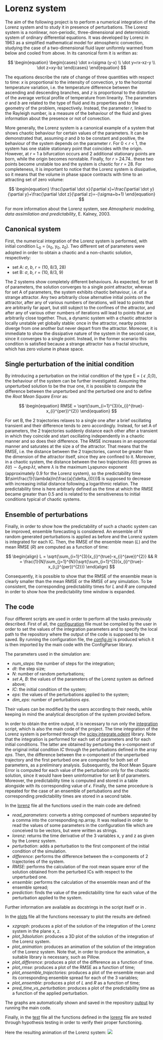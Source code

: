 # Lorenz system

The aim of the following project is to perform a numerical integration of the Lorenz system and to study it in presence of perturbations.
The Lorenz system is a nonlinear, non-periodic, three-dimensional and deterministic system of ordinary differential equations. It was developed by Lorenz in 1963 as a simplified mathematical model for atmospheric convection, studying the case of a two-dimensional fluid layer uniformly warmed from below and cooled from above. In its canonical form it is written as:

$$
\begin{equation}
    \begin{cases}
    \dot x=\sigma (y-x) \\
    \dot y=rx-xz-y \\
    \dot z=xy-bz
    \end{cases}
\end{equation} 
$$

The equations describe the rate of change of three quantities with respect to time: *x* is proportional to the intensity of convection, *y* to the horizontal temperature variation, i.e. the temperature difference between the ascending and descending branches, and *z* is proportional to the distortion of the average vertical profile of temperature from linearity. The parameters $\sigma$ and *b* are related to the type of fluid and its properties and to the geometry of the problem, respectively. Instead, the parameter *r*, linked to the Rayleigh number, is a measure of the behaviour of the fluid and gives information about the presence or not of convection.

More generally, the Lorenz system is a canonical example of a system that shows chaotic behaviour for certain values of the parameters. It can be demonstrated that, assuming $\sigma$ and *b* to be constant and positive, the behaviour of the system depends on the parameter *r*. For 0 < *r* < 1, the system has one stable stationary point that coincides with the origin. However, at *r* = 1 a bifurcation occurs and 2 additional stationary points are born, while the origin becomes nonstable. Finally, for *r* > 24.74.. these two points become unstable too and the system is chaotic for *r* = 28. For completeness, it is important to notice that the Lorenz system is dissipative, so it means that the volume in phase space contracts with time to an attracting set of zero volume:

$$
\begin{equation}
    \frac{\partial \dot x}{\partial x}+\frac{\partial \dot y}{\partial y}+\frac{\partial \dot z}{\partial z}=-(\sigma+b+1)
\end{equation}
$$

For more information about the Lorenz system, see *Atmospheric modeling, data assimilation and predictability*, E. Kalney, 2003.


## Canonical system

First, the numerical integration of the Lorenz system is performed, with initial condition L<sub>0</sub> = (x<sub>0</sub>, y<sub>0</sub>, z<sub>0</sub>). Two different set of parameters were adopted in order to obtain a chaotic and a non-chaotic solution, respectively:
* set A: $\sigma$, *b*, *r* = (10, 8/3, 28)
* set B: $\sigma$, *b*, *r* = (10, 8/3, 9)

The 2 systems show completely different behaviours. As expected, for set B of parameters, the solution converges to a single point attractor, whereas for set A of parameters, the system exhibits chaotic behaviour, i.e. of a strange attractor. Any two arbitrarily close alternative initial points on the attractor, after any of various numbers of iterations, will lead to points that are arbitrarily far apart, but still subject to the confines of the attractor, and after any of various other numbers of iterations will lead to points that are arbitrarily close together. Thus, a dynamic system with a chaotic attractor is locally unstable yet globally stable: once in the attractor, nearby points diverge from one another but never depart from the attractor. 
Moreover, it is immediate to show the dissipative nature of the system in the second case, since it converges to a single point. Instead, in the former scenario this condition is satisfied because a strange attractor has a fractal structure, which has zero volume in phase space.

## Single perturbation of the initial condition

By introducing a perturbation on the initial condition of the type E = ( $\epsilon$ ,0,0), the behaviour of the system can be further investigated. Assuming the unperturbed solution to be the *true* one, it is possible to compute the difference between the unperturbed and the perturbed one and to define the *Root Mean Square Error* as:

$$
\begin{equation}
RMSE = \sqrt{\sum_{i=1}^{3}(x_{i}^{true}-x_{i}^{per})^{2}}
\end{equation}
$$

For set B, the 2 trajectories relaxes to a single one after a brief oscillating transient and their difference tends to zero accordingly. Instead, for set A of parameters, the 2 trajectories suddenly distance each other after a transient in which they coincide and start oscillating independently in a chaotic manner and so does their difference. The RMSE increases in an exponential manner and saturates at the size a of the attractor. That means that the RMSE, i.e. the distance between the 2 trajectories, cannot be greater than the dimension of the attractor itself, since they are confined to it. Moreover, in a chaotic system, the distance between the two trajectories $\delta$(t) grows as $\delta(t)\sim\delta_{0}\exp{\lambda t}$, where $\lambda$ is the maximum Lyapunov exponent (approximately 0.9 for the Lorenz system), so the predictability time $t\sim\frac{1}{\lambda}ln(\frac{a}{\delta_{0}})$ is supposed to decrease with increasing initial distance following a logarithmic relation. The predictability time is here arbitrarly defined as the time at which the RMSE became greater than 0.5 and is related to the sensitiveness to initial conditions typical of chaotic systems.

## Ensemble of perturbations
Finally, in order to show how the predictability of such a chaotic system can be improved, ensemble forecasting is considered. An ensemble of *N* random generated perturbations is applied as before and the Lorenz system is integrated for each IC. Then, the RMSE of the ensemble mean (*L*) and the mean RMSE (*R*) are computed as a function of time:

$$
\begin{align}
L = \sqrt{\sum_{i=1}^{3}(x_{i}^{true}-x_{i}^{ave})^{2}}   &&    R = \frac{1}{N}\sum_{j=1}^{N}(\sqrt{\sum_{i=1}^{3}(x_{i}^{true}-x_{i,j}^{per})^{2}})
\end{align}
$$

Consequently, it is possible to show that the RMSE of the ensemble mean is clearly smaller than the mean RMSE or the RMSE of any simulation. To be consistent, the corresponding predictability times for *L* and *R* are computed in order to show how the predictability time window is expanded. 
## The code
Four different scripts are used in order to perform all the tasks previously described.
First of all, the [configuration](https://github.com/robertabenincasa/project_Lorenz/blob/master/config.py) file must be compiled by the user in order to set the values of the integration parameters and to specify the local path to the repository where the output of the code is supposed to be saved. By running the configuration file, the [*config.ini*](https://github.com/robertabenincasa/project_Lorenz/blob/master/config.ini) is produced which it is then imported by the main code with the ConfigParser library. 

The parameters used in the simulation are:
* *num_steps*: the number of steps for the integration;
* *dt*: the step size;
* *N*: number of random perturbations;
* *set A, B*: the values of the parameters of the Lorenz system as defined above;
* *IC*: the initial condition of the system;
* *eps*: the values of the perturbations applied to the system;
* *dim_eps*: number of perturbations *eps*.

Their values can be modified by the users according to their needs, while keeping in mind the analytical description of the system provided before. 

In order to obtain the entire output, it is necessary to run only the [integration](https://github.com/robertabenincasa/project_Lorenz/blob/master/integration.py) script, which is also the main code of the project. The time integration of the Lorenz system is performed through the [scipy.integrate.odeint](https://docs.scipy.org/doc/scipy/reference/generated/scipy.integrate.odeint.html) library. Note that the integration is performed for each set of parameters and for each initial conditions. The latter are obtained by perturbing the x-component of the original initial condition *IC* through the perturbations defined in the array *eps*. Then, the difference between the x-component of the unperturbed trajectory and the first perturbed one are computed for both set of parameters, as a preliminary analysis. Subsequently, the Root Mean Square Error is computed for each value of the perturbation only for the chaotic solution, since it would have been uninformative for set B of parameters. Moreover, the predictability time is computed and stored in a table alongside with its corresponding value of $\epsilon$.
Finally, the same procedure is repeated for the case of an ensemble of pertubations and the corresponding predictability times are stored in a second table.

In the [lorenz](https://github.com/robertabenincasa/project_Lorenz/blob/master/lorenz.py) file all the functions used in the main code are defined:
* *read_parameters*: converts a string composed of numbers separated by a comma into the corresponding np.array. It was realised in order to read the values of some parameters in the configuration file which are conceived to be vectors, but were written as strings.
* *lorenz*: returns the time derivative of the 3 variables x, y and z as given by the Lorenz system.
* *perturbation*: adds a perturbation to the first component of the initial condition of the simulation.
* *difference*: performs the difference between the x-components of 2 trajectories of the system.
* *RMSE*: performs the calculation of the root mean square error of the solution obtained from the perturbed ICs with respect to the unperturbed one.
* *ensemble*: performs the calculation of the ensemble mean and of the ensemble spread;
* *prediction*: finds the value of the predictability time for each value of the perturbation applied to the system.

Further information are available as docstrings in the script itself or in .

In the [plots](https://github.com/robertabenincasa/project_Lorenz/blob/master/plots.py) file all the functions necessary to plot the results are defined:
* *xzgraph*: produces a plot of the solution of the integration of the Lorenz system in the plane x, z. 
* *plot_3dsolution*: produces a 3D plot of the solution of the integration of the Lorenz system.
* *plot_animation*: produces an animation of the solution of the integration of the Lorenz system. Note that, in order to produce the animation, a suitable library is necessary, such as Pillow.
* *plot_difference*: produces a plot of the difference as a function of time.
* *plot_rmse*: produces a plot of the RMSE as a function of time;
* *plot_ensemble_trajectories*: produces a plot of the ensemble mean and its corresponding ensemble spread for each of the 3 variables;
* *plot_ensemble*: produces a plot of *L* and *R* as a function of time;
* *pred_time_vs_perturbation*: produces a plot of the predictability time as a function of the applied perturbation.

The graphs are automatically shown and saved in the repository [output](https://github.com/robertabenincasa/project_Lorenz/blob/master/output) by running the main code.

Finally, in the [test](https://github.com/robertabenincasa/project_Lorenz/blob/master/test.py) file all the functions defined in the [lorenz](https://github.com/robertabenincasa/project_Lorenz/blob/master/lorenz.py) file are tested through hypothesis testing in order to verify their proper functioning.

Here the resulting animation of the Lorenz system:
![](https://github.com/robertabenincasa/project_Lorenz/blob/master/output/animation.gif)

